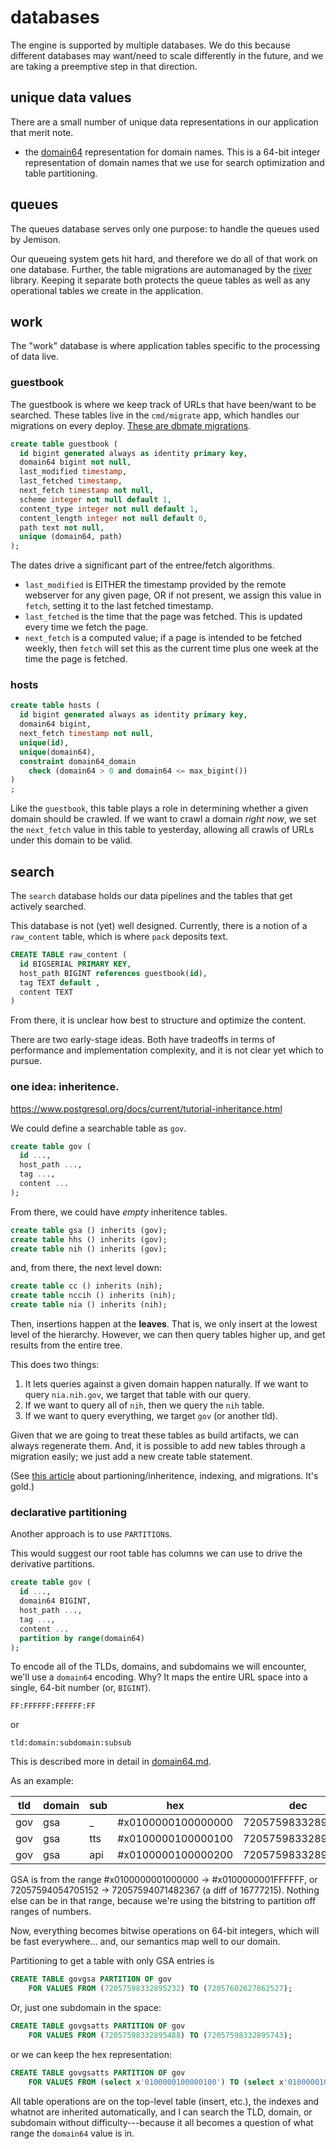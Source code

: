 # databases

The engine is supported by multiple databases. We do this because different databases may want/need to scale differently in the future, and we are taking a preemptive step in that direction.

## unique data values

There are a small number of unique data representations in our application that merit note.

* the [domain64](domain64.md) representation for domain names. This is a 64-bit integer representation of domain names that we use for search optimization and table partitioning.

## queues

The queues database serves only one purpose: to handle the queues used by Jemison.

Our queueing system gets hit hard, and therefore we do all of that work on one database. Further, the table migrations are automanaged by the [river](https://riverqueue.com/) library. Keeping it separate both protects the queue tables as well as any operational tables we create in the application.

## work

The "work" database is where application tables specific to the processing of data live. 

### guestbook

The guestbook is where we keep track of URLs that have been/want to be searched. These tables live in the `cmd/migrate` app, which handles our migrations on every deploy. [These are dbmate migrations](https://github.com/GSA-TTS/jemison/tree/main/cmd/migrate/work_db/db/migrations).

```sql
create table guestbook (
  id bigint generated always as identity primary key,
  domain64 bigint not null,
  last_modified timestamp,
  last_fetched timestamp,
  next_fetch timestamp not null,
  scheme integer not null default 1,
  content_type integer not null default 1,
  content_length integer not null default 0,
  path text not null,
  unique (domain64, path)
);
```

The dates drive a significant part of the entree/fetch algorithms.

* `last_modified` is EITHER the timestamp provided by the remote webserver for any given page, OR if not present, we assign this value in `fetch`, setting it to the last fetched timestamp.
* `last_fetched` is the time that the page was fetched. This is updated every time we fetch the page.
* `next_fetch` is a computed value; if a page is intended to be fetched weekly, then `fetch` will set this as the current time plus one week at the time the page is fetched. 

### hosts

```sql
create table hosts (
  id bigint generated always as identity primary key,
  domain64 bigint,
  next_fetch timestamp not null,
  unique(id),
  unique(domain64),
  constraint domain64_domain 
    check (domain64 > 0 and domain64 <= max_bigint())
)
;
```

Like the `guestbook`, this table plays a role in determining whether a given domain should be crawled. If we want to crawl a domain *right now*, we set the `next_fetch` value in this table to yesterday, allowing all crawls of URLs under this domain to be valid. 

## search

The `search` database holds our data pipelines and the tables that get actively searched. 

This database is not (yet) well designed. Currently, there is a notion of a `raw_content` table, which is where `pack` deposits text.

```sql
CREATE TABLE raw_content (
  id BIGSERIAL PRIMARY KEY,
  host_path BIGINT references guestbook(id),
  tag TEXT default ,
  content TEXT 
)
```

From there, it is unclear how best to structure and optimize the content. 

There are two early-stage ideas. Both have tradeoffs in terms of performance and implementation complexity, and it is not clear yet which to pursue.


### one idea: inheritence.

https://www.postgresql.org/docs/current/tutorial-inheritance.html

We could define a searchable table as `gov`. 

```sql
create table gov (
  id ...,
  host_path ...,
  tag ...,
  content ...
);
```

From there, we could have *empty* inheritence tables.

```sql
create table gsa () inherits (gov);
create table hhs () inherits (gov);
create table nih () inherits (gov);
```

and, from there, the next level down:

```sql
create table cc () inherits (nih);
create table nccih () inherits (nih);
create table nia () inherits (nih);
```

Then, insertions happen at the **leaves**. That is, we only insert at the lowest level of the hierarchy. However, we can then query tables higher up, and get results from the entire tree.

This does two things:

1. It lets queries against a given domain happen naturally. If we want to query `nia.nih.gov`, we target that table with our query.
2. If we want to query all of `nih`, then we query the `nih` table.
3. If we want to query everything, we target `gov` (or another tld).

Given that we are going to treat these tables as build artifacts, we can always regenerate them. And, it is possible to add new tables through a migration easily; we just add a new create table statement.

(See [this article](https://medium.com/miro-engineering/sql-migrations-in-postgresql-part-1-bc38ec1cbe75) about partioning/inheritence, indexing, and migrations. It's gold.)

### declarative partitioning

Another approach is to use `PARTITION`s.

This would suggest our root table has columns we can use to drive the derivative partitions.

```sql
create table gov (
  id ...,
  domain64 BIGINT,
  host_path ...,
  tag ...,
  content ...
  partition by range(domain64)
);
```

To encode all of the TLDs, domains, and subdomains we will encounter, we'll use a `domain64` encoding. Why? It maps the entire URL space into a single, 64-bit number (or, `BIGINT`).

```
FF:FFFFFF:FFFFFF:FF
```

or

```
tld:domain:subdomain:subsub
```

This is described more in detail in [domain64.md](domain64.md).

As an example:

| tld | domain | sub |                  hex |               dec |
|-----|--------|-----|----------------------|-------------------|
| gov |    gsa |  _  |   #x0100000100000000 | 72057598332895232 |
| gov |    gsa | tts |   #x0100000100000100 | 72057598332895488 |
| gov |    gsa | api |   #x0100000100000200 | 72057598332895744 |

GSA is from the range #x0100000001000000 -> #x0100000001FFFFFF, or 72057594054705152 -> 72057594071482367 (a diff of 16777215). Nothing else can be in that range, because we're using the bitstring to partition off ranges of numbers.

Now, everything becomes bitwise operations on 64-bit integers, which will be fast everywhere... and, our semantics map well to our domain.

Partitioning to get a table with only GSA entries is

```sql
CREATE TABLE govgsa PARTITION OF gov
    FOR VALUES FROM (72057598332895232) TO (72057602627862527);
```

Or, just one subdomain in the space:

```sql
CREATE TABLE govgsatts PARTITION OF gov
    FOR VALUES FROM (72057598332895488) TO (72057598332895743);
```

or we can keep the hex representation:

```sql
CREATE TABLE govgsatts PARTITION OF gov
    FOR VALUES FROM (select x'0100000100000100') TO (select x'01000001000001FF');
```

All table operations are on the top-level table (insert, etc.), the indexes and whatnot are inherited automatically, and I can search the TLD, domain, or subdomain without difficulty---because it all becomes a question of what range the `domain64` value is in.


